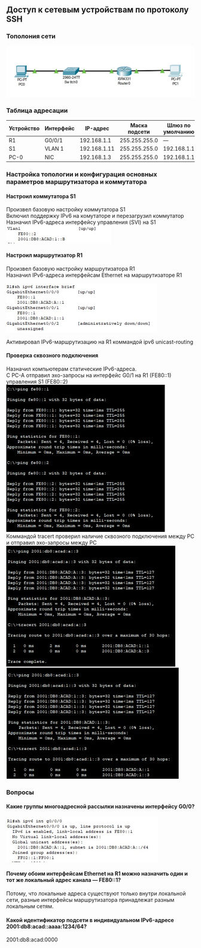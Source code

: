 
## Доступ к сетевым устройствам по протоколу SSH

### Тополония сети
![](https://github.com/permakov/otus/blob/main/lab4/schema.jpg)

### Таблица адресации

Устройство |	Интерфейс |	IP-адрес |	Маска подсети |	Шлюз по умолчанию  
---------- | ---------- | -------- | -------------- | -----------------
R1 |	G0/0/1 |	192.168.1.1 |	255.255.255.0 |	—  
S1 |	VLAN 1 |	192.168.1.11 |	255.255.255.0 |	192.168.1.1  
PC-0 |	NIC |	192.168.1.3 |	255.255.255.0 |	192.168.1.1  


### Настройка топологии и конфигурация основных параметров маршрутизатора и коммутатора  
#### Настроил коммутатора S1  
Произвел базовую настройку коммутатора S1  
Включил поддержку IPv6 на комутаторе и перезагрузил коммутатор
Назначил IPv6-адреса интерфейсу управления (SVI) на S1  
![](https://github.com/permakov/otus/blob/main/lab4/SVI_S1.jpg)  
  
#### Настроил маршрутизатор R1
Произвел базовую настройку маршрутизатора R1  
Назначил IPv6-адреса интерфейсам Ethernet на маршрутизаторе R1  

![](https://github.com/permakov/otus/blob/main/lab4/R1_interface.jpg)  
  
Активировал IPv6-маршрутизацию на R1 коммандой ipv6 unicast-routing
  
#### Проверка сквозного подключения
Назначил компьютерам статические IPv6-адреса.  
С PC-A отправил эхо-запросы на интерфейс G0/1 на R1 (FE80::1) управления S1 (FE80::2)  
![](https://github.com/permakov/otus/blob/main/lab4/Ping%20_S1_R1.jpg)  
Коммандой tracert проверил наличие сквозного подключения между PC и отправил эхо-запросы между PC  
![](https://github.com/permakov/otus/blob/main/lab4/Ping_A.jpg)  
![](https://github.com/permakov/otus/blob/main/lab4/Ping_B.jpg)  

### Вопросы
#### Какие группы многоадресной рассылки назначены интерфейсу G0/0?  
![](https://github.com/permakov/otus/blob/main/lab4/Group.jpg)  
  
#### Почему обоим интерфейсам Ethernet на R1 можно назначить один и тот же локальный адрес канала — FE80::1?  
Потому, что локальные адреса существуют только внутри локальной сети, разные интерфейсы маршрутизатора принадлежат разным локальным сетям.  
  
#### Какой идентификатор подсети в индивидуальном IPv6-адресе 2001:db8:acad::aaaa:1234/64?  
2001:db8:acad:0000
